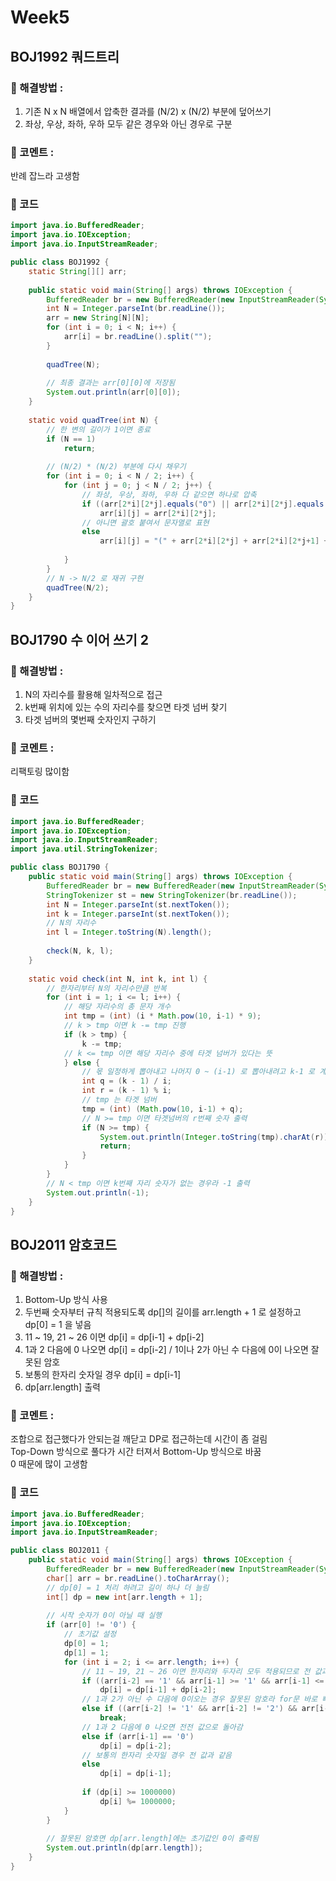 # Week5
## BOJ1992 쿼드트리
### 🎈 해결방법 :
1. 기존 N x N 배열에서 압축한 결과를 (N/2) x (N/2) 부분에 덮어쓰기
2. 좌상, 우상, 좌하, 우하 모두 같은 경우와 아닌 경우로 구분
### 💬 코멘트 :
반례 잡느라 고생함

### 📄 코드
```java
import java.io.BufferedReader;
import java.io.IOException;
import java.io.InputStreamReader;

public class BOJ1992 {
	static String[][] arr;
	
	public static void main(String[] args) throws IOException {
		BufferedReader br = new BufferedReader(new InputStreamReader(System.in));
		int N = Integer.parseInt(br.readLine());
		arr = new String[N][N];
		for (int i = 0; i < N; i++) {
			arr[i] = br.readLine().split("");
		}
		
		quadTree(N);
		
		// 최종 결과는 arr[0][0]에 저장됨
		System.out.println(arr[0][0]);
	}
	
	static void quadTree(int N) {
		// 한 변의 길이가 1이면 종료
		if (N == 1)
			return;
		
		// (N/2) * (N/2) 부분에 다시 채우기
		for (int i = 0; i < N / 2; i++) {
			for (int j = 0; j < N / 2; j++) {
				// 좌상, 우상, 좌하, 우하 다 같으면 하나로 압축
				if ((arr[2*i][2*j].equals("0") || arr[2*i][2*j].equals("1")) && arr[2*i][2*j].equals(arr[2*i][2*j+1]) && arr[2*i][2*j].equals(arr[2*i+1][2*j]) && arr[2*i][2*j].equals(arr[2*i+1][2*j+1]))
					arr[i][j] = arr[2*i][2*j];
				// 아니면 괄호 붙여서 문자열로 표현
				else
					arr[i][j] = "(" + arr[2*i][2*j] + arr[2*i][2*j+1] + arr[2*i+1][2*j] + arr[2*i+1][2*j+1] + ")"; 
				
			}
		}
		// N -> N/2 로 재귀 구현
		quadTree(N/2);
	}
}
```

## BOJ1790 수 이어 쓰기 2
### 🎈 해결방법 :
1. N의 자리수를 활용해 일차적으로 접근
2. k번째 위치에 있는 수의 자리수를 찾으면 타겟 넘버 찾기
3. 타겟 넘버의 몇번째 숫자인지 구하기

### 💬 코멘트 :
리팩토링 많이함

### 📄 코드
```java
import java.io.BufferedReader;
import java.io.IOException;
import java.io.InputStreamReader;
import java.util.StringTokenizer;

public class BOJ1790 {
	public static void main(String[] args) throws IOException {
		BufferedReader br = new BufferedReader(new InputStreamReader(System.in));
		StringTokenizer st = new StringTokenizer(br.readLine());
		int N = Integer.parseInt(st.nextToken());
		int k = Integer.parseInt(st.nextToken());
		// N의 자리수
		int l = Integer.toString(N).length();
		
		check(N, k, l);
	}
	
	static void check(int N, int k, int l) {
		// 한자리부터 N의 자리수만큼 반복
		for (int i = 1; i <= l; i++) {
			// 해당 자리수의 총 문자 개수
			int tmp = (int) (i * Math.pow(10, i-1) * 9);
			// k > tmp 이면 k -= tmp 진행
			if (k > tmp) {
				k -= tmp;
			// k <= tmp 이면 해당 자리수 중에 타겟 넘버가 있다는 뜻
			} else {
				// 몫 일정하게 뽑아내고 나머지 0 ~ (i-1) 로 뽑아내려고 k-1 로 계산
				int q = (k - 1) / i;
				int r = (k - 1) % i;
				// tmp 는 타겟 넘버
				tmp = (int) (Math.pow(10, i-1) + q);
				// N >= tmp 이면 타겟넘버의 r번째 숫자 출력
				if (N >= tmp) {
					System.out.println(Integer.toString(tmp).charAt(r));
					return;
				}
			}
		}
		// N < tmp 이면 k번째 자리 숫자가 없는 경우라 -1 출력
		System.out.println(-1);
	}
}
```

## BOJ2011 암호코드
### 🎈 해결방법 :
1. Bottom-Up 방식 사용
2. 두번째 숫자부터 규칙 적용되도록 dp[]의 길이를 arr.length + 1 로 설정하고 dp[0] = 1 을 넣음
3. 11 ~ 19, 21 ~ 26 이면 dp[i] = dp[i-1] + dp[i-2]
4. 1과 2 다음에 0 나오면 dp[i] = dp[i-2] / 1이나 2가 아닌 수 다음에 0이 나오면 잘못된 암호
5. 보통의 한자리 숫자일 경우 dp[i] = dp[i-1]
6. dp[arr.length] 출력

### 💬 코멘트 :
조합으로 접근했다가 안되는걸 깨닫고 DP로 접근하는데 시간이 좀 걸림  
Top-Down 방식으로 풀다가 시간 터져서 Bottom-Up 방식으로 바꿈  
0 때문에 많이 고생함  

### 📄 코드
```java
import java.io.BufferedReader;
import java.io.IOException;
import java.io.InputStreamReader;

public class BOJ2011 {
	public static void main(String[] args) throws IOException {
		BufferedReader br = new BufferedReader(new InputStreamReader(System.in));
		char[] arr = br.readLine().toCharArray();
		// dp[0] = 1 처리 하려고 길이 하나 더 늘림
		int[] dp = new int[arr.length + 1];
		
		// 시작 숫자가 0이 아닐 때 실행
		if (arr[0] != '0') {
			// 초기값 설정
			dp[0] = 1;
			dp[1] = 1;
			for (int i = 2; i <= arr.length; i++) {
				// 11 ~ 19, 21 ~ 26 이면 한자리와 두자리 모두 적용되므로 전 값과 전전 값을 합침
				if ((arr[i-2] == '1' && arr[i-1] >= '1' && arr[i-1] <= '9') || (arr[i-2] == '2' && arr[i-1] >= '1' && arr[i-1] <= '6'))
					dp[i] = dp[i-1] + dp[i-2];
				// 1과 2가 아닌 수 다음에 0이오는 경우 잘못된 암호라 for문 바로 빠져나옴
				else if ((arr[i-2] != '1' && arr[i-2] != '2') && arr[i-1] == '0')
					break;
				// 1과 2 다음에 0 나오면 전전 값으로 돌아감
				else if (arr[i-1] == '0')
					dp[i] = dp[i-2];
				// 보통의 한자리 숫자일 경우 전 값과 같음
				else
					dp[i] = dp[i-1];
				
				if (dp[i] >= 1000000)
					dp[i] %= 1000000;
			}
		}
		
		// 잘못된 암호면 dp[arr.length]에는 초기값인 0이 출력됨
		System.out.println(dp[arr.length]);
	}
}
```